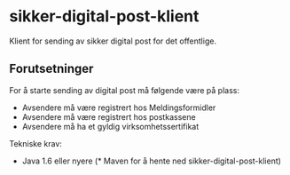sikker-digital-post-klient
==========================

Klient for sending av sikker digital post for det offentlige.

Forutsetninger
--------------

For å starte sending av digital post må følgende være på plass:

* Avsendere må være registrert hos Meldingsformidler
* Avsendere må være registrert hos postkassene
* Avsendere må ha et gyldig virksomhetssertifikat

Tekniske krav:

* Java 1.6 eller nyere
(* Maven for å hente ned sikker-digital-post-klient)
